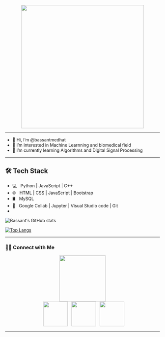 <div id="welcome" align="center">
  <img src="https://www.reef2reef.com/attachments/welcome-5-gif.2920198/" width="400"/> 
</div>

---

- 👋  Hi, I’m @bassantmedhat
- 👀 I’m interested in Machine Learnning and biomedical field
- 🌱 I’m currently learning Algorithms and Digital Signal Processing
---

<h2>🛠 Tech Stack</h2>

- 💻 &nbsp; Python | JavaScript | C++  
- 🌐 &nbsp;  HTML | CSS | JavaScript | Bootstrap 
- 🛢 &nbsp; MySQL 
- 🔧 &nbsp; Google Collab | Jupyter | Visual Studio code  | Git
- 
<!--stars  -->
![Bassant's GitHub stats](https://github-readme-stats.vercel.app/api?username=bassantmedhat&show_icons=true&theme=transparent&hide=contribs)


<!--languages  -->

[![Top Langs](https://github-readme-stats.vercel.app/api/top-langs/?username=bassantmedhat&layout=compact&text_color=daf7dc&bg_color=151515&theme=transparent)](https://github.com/bassantmedhat/github-readme-stats)


---
<h3 allign="center"> 🤝🏻 Connect with Me </h3>

<div id="header" align="center">
  <img src="https://media.giphy.com/media/M9gbBd9nbDrOTu1Mqx/giphy.gif" width="150"/>
  <div id="badges">
  &nbsp; <a href="https://linkedin.com/in/bassant-medhat-495bb3227" target="_blank" rel="noopener noreferrer"><img src="https://img.icons8.com/plasticine/100/000000/linkedin.png" width="80" /></a>
&nbsp; <a href="bassantmedhat49@gmail.com" target="_blank" rel="noopener noreferrer"><img src="https://img.icons8.com/plasticine/100/000000/gmail.png"  width="80" /></a>
&nbsp; <a href="https://linkedin.com/in/bassant-medhat-495bb3227" target="_blank" rel="noopener noreferrer"><img src="https://i.ibb.co/JKcMT0t/laptop.png" width="80" /></a>

</div>
</div>


---

<!---
bassantmedhat/bassantmedhat is a ✨ special ✨ repository because its `README.md` (this file) appears on your GitHub profile.
You can click the Preview link to take a look at your changes.
--->
